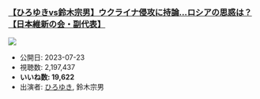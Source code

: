 ### [【ひろゆきvs鈴木宗男】ウクライナ侵攻に持論…ロシアの思惑は？【日本維新の会・副代表】](https://www.youtube.com/watch?v=Thz0fKoe98c)
[![](https://img.youtube.com/vi/Thz0fKoe98c/sddefault.jpg)](https://www.youtube.com/watch?v=Thz0fKoe98c)
-   公開日: 2023-07-23
-   視聴数: 2,197,437
-   **いいね数: 19,622**
-   出演者: [ひろゆき](/rehacq_fan/people/ひろゆき "wikilink"), 鈴木宗男
